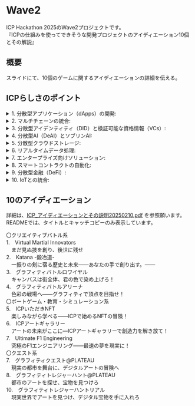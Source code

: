 # Wave2
ICP Hackathon 2025のWave2プロジェクトです。  
『ICPの仕組みを使ってできそうな開発プロジェクトのアイディエーション10個とその解説』

## 概要
スライドにて、10個のゲームに関するアイディエーションの詳細を伝える。

## ICPらしさのポイント
<details>
  <summary>1. 分散型アプリケーション（dApps）の開発:</summary>
  ICPは、スマートコントラクトを使用して分散型アプリケーションを構築するためのプラットフォームを提供する。  
  これにより、中央集権的なサーバーに依存せずに、安全かつ信頼性の高いアプリケーションを開発できる。
</details>

<details>
  <summary>2. マルチチェーンの統合:</summary>
  ICPは、異なるブロックチェーン間での相互運用性を提供する。  
  これにより、異なるチェーン上の資産やデータをシームレスに統合し、複雑なユースケースを実現できる。
</details>

<details>
  <summary>3. 分散型アイデンティティ（DID）と検証可能な資格情報（VCs）:</summary>
  ICPは、ユーザーのアイデンティティを分散型で管理し、検証可能な資格情報を提供するための仕組みを提供する。  
  これにより、ユーザーのプライバシーを保護しつつ、信頼性の高い認証システムを構築できる。
</details>

<details>
  <summary>4. 分散型AI（DeAI）とソブリンAI:</summary>
  ICPは、分散型AIモデルのトレーニングとデプロイをサポートする。  
  これにより、中央集権的なAIプラットフォームに依存せずに、分散型でAIを活用したアプリケーションを開発できる。
</details>

<details>
  <summary>5. 分散型クラウドストレージ:</summary>
  ICPは、分散型のクラウドストレージを提供し、データの保存とアクセスを分散型で行うことができる。  
  これにより、データのセキュリティとプライバシーを向上させることができる。
</details>

<details>
  <summary>6. リアルタイムデータ処理:</summary>
  ICPは、高速なデータ処理能力を持ち、リアルタイムでのデータ処理や分析を可能にする。  
  これにより、リアルタイムでの意思決定やアクションが求められるユースケースに対応できる。
</details>

<details>
  <summary>7. エンタープライズ向けソリューション:</summary>
  ICPは、エンタープライズ向けのソリューションを提供し、企業が分散型技術を活用してビジネスプロセスを最適化することを支援する。
</details>

<details>
  <summary>8. スマートコントラクトの自動化:</summary>
  ICPは、スマートコントラクトを使用してビジネスプロセスを自動化し、効率化する。  
  これにより、手動の介入を減らし、エラーを防ぐことができる。
</details>

<details>
  <summary>9. 分散型金融（DeFi）:</summary>
  ICPは、分散型金融アプリケーションの開発をサポートし、ユーザーが中央集権的な金融機関に依存せずに金融サービスを利用できるようにする。
</details>

<details>
  <summary>10. IoTとの統合:</summary>
  ICPは、IoTデバイスとの統合をサポートし、分散型でのデバイス管理やデータ収集を可能にする。  
  これにより、IoTエコシステム全体のセキュリティと効率を向上させることができる。
</details>

## 10のアイディエーション
詳細は、[ICP_アイディエーションとその説明20250210.pdf](/Wave2/ICP_%E3%82%A2%E3%82%A4%E3%83%87%E3%82%A3%E3%82%A8%E3%83%BC%E3%82%B7%E3%83%A7%E3%83%B3%E3%81%A8%E3%81%9D%E3%81%AE%E8%AA%AC%E6%98%8E20250210.pdf) を参照願います。  
READMEでは、タイトルとキャッチコピーのみ表示しています。

〇クリエイティブバトル系  
1.　Virtual Martial Innovators  
　まだ見ぬ技を創り、後世に残せ  
2.　Katana -鍛冶道-  
　一振りの剣に宿る歴史と未来――あなたの手で創り出す。――  
3.　グラフィティバトルロワイヤル  
　キャンバスは街全体、君の色で染め上げろ！  
4.　グラフィティバトルアリーナ    
　色彩の戦場へ――グラフィティで頂点を目指せ！  
〇ボートゲーム・教育・シミュレーション系  
5.　ICPいただきNFT  
　楽しみながら学べる――ICPで始めるNFTの冒険！  
6.　ICPアートギャラリー  
　アートの未来がここに―ICPアートギャラリーで創造力を解き放て！  
7.　Ultimate F1 Engineering  
　究極のF1エンジニアリング――最速の夢を現実に！  
〇クエスト系  
7.　グラフィティクエスト@PLATEAU  
　現実の都市を舞台に、デジタルアートの冒険へ  
8.　グラフィティトレジャーハント@PLATEAU  
　都市のアートを探せ、宝物を見つけろ  
10.　グラフィティトレジャーハントリアル  
　現実世界でアートを見つけ、デジタル宝物を手に入れろ  
